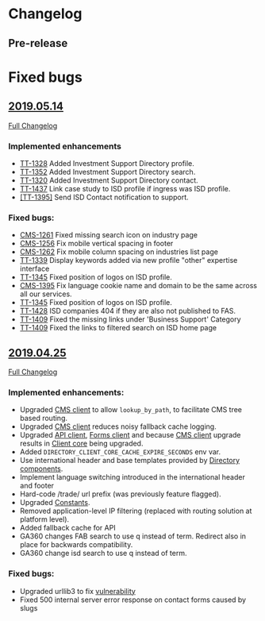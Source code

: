 # Changelog

## Pre-release

# Fixed bugs


## [2019.05.14](https://github.com/uktrade/directory-ui-supplier/releases/tag/2019.05.14)

[Full Changelog](https://github.com/uktrade/directory-ui-supplier/compare/2019.04.25...2019.05.14)

### Implemented enhancements

- [TT-1328](https://uktrade.atlassian.net/browse/CMS-1328) Added Investment Support Directory profile.
- [TT-1352](https://uktrade.atlassian.net/browse/CMS-1328) Added Investment Support Directory search.
- [TT-1320](https://uktrade.atlassian.net/browse/TT-1320) Added Investment Support Directory contact.
- [TT-1437](https://uktrade.atlassian.net/browse/TT-1437]) Link case study to ISD profile if ingress was ISD profile.
- [[TT-1395]](https://uktrade.atlassian.net/browse/TT-1395) Send ISD Contact notification to support.

### Fixed bugs:

- [CMS-1261](https://uktrade.atlassian.net/browse/CMS-1261) Fixed missing search icon on industry page
- [CMS-1256](https://uktrade.atlassian.net/browse/CMS-1256) Fix mobile vertical spacing in footer
- [CMS-1262](https://uktrade.atlassian.net/browse/CMS-1262) Fix mobile column spacing on industries list page
- [TT-1339](https://uktrade.atlassian.net/browse/TT-1339) Display keywords added via new profile "other" expertise interface
- [TT-1345](https://uktrade.atlassian.net/browse/TT-1345) Fixed position of logos on ISD profile.
- [CMS-1395](https://uktrade.atlassian.net/browse/CMS-1395) Fix language cookie name and domain to be the same across all our services.
- [TT-1345](https://uktrade.atlassian.net/browse/TT-1345) Fixed position of logos on ISD profile.
- [TT-1428](https://uktrade.atlassian.net/browse/TT-1428) ISD companies 404 if they are also not published to FAS.
- [TT-1409](https://uktrade.atlassian.net/browse/TT-1409) Fixed the missing links under 'Business Support' Category
- [TT-1409](https://uktrade.atlassian.net/browse/TT-1409) Fixed the links to filtered search on ISD home page


## [2019.04.25](https://github.com/uktrade/directory-ui-supplier/releases/tag/2019.04.25)

[Full Changelog](https://github.com/uktrade/directory-ui-supplier/compare/2019.04.03...2019.04.25)

### Implemented enhancements:

- Upgraded [CMS client][directory-cms-client] to allow `lookup_by_path`, to facilitate CMS tree based routing.
- Upgraded [CMS client][directory-cms-client] reduces noisy fallback cache logging.
- Upgraded [API client][directory-api-client], [Forms client][directory-forms-api-client] and because [CMS client][directory-cms-client] upgrade results in [Client core][directory-client-core] being upgraded.
- Added `DIRECTORY_CLIENT_CORE_CACHE_EXPIRE_SECONDS` env var.
- Use international header and base templates provided by [Directory components][directory-components].
- Implement language switching introduced in the international header and footer
- Hard-code /trade/ url prefix (was previously feature flagged).
- Upgraded [Constants][directory-constants].
- Removed application-level IP filtering (replaced with routing solution at platform level).
- Added fallback cache for API
- GA360 changes FAB search to use q instead of term. Redirect also in place for backwards compatibility.
- GA360 change isd search to use q instead of term.

### Fixed bugs:

- Upgraded urllib3 to fix [vulnerability](https://nvd.nist.gov/vuln/detail/CVE-2019-11324)
- Fixed 500 internal server error response on contact forms caused by slugs


[directory-api-client]: https://github.com/uktrade/directory-api-client
[directory-client-core]: https://github.com/uktrade/directory-client-core
[directory-cms-client]: https://github.com/uktrade/directory-cms-client
[directory-forms-api-client]: https://github.com/uktrade/directory-forms-api-client
[directory-components]: https://github.com/uktrade/directory-components
[directory-constants]: https://github.com/uktrade/directory-constants
